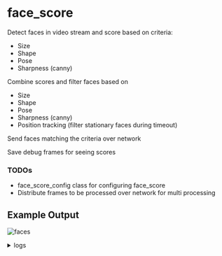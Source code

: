 # face_score

Detect faces in video stream and score based on criteria:

- Size
- Shape
- Pose
- Sharpness (canny)

Combine scores and filter faces based on

- Size
- Shape
- Pose
- Sharpness (canny)
- Position tracking (filter stationary faces during timeout)

Send faces matching the criteria over network

Save debug frames for seeing scores

### TODOs

- face_score_config class for configuring face_score
- Distribute frames to be processed over network for multi processing

## Example Output

![faces](https://user-images.githubusercontent.com/7614296/216850694-077c04ae-a554-4ea0-855b-b9104d793ff6.jpg)

<details>
    <summary>logs</summary>

    -0 13.76 discard face:      {'discard': ['size'], 'final': 46.5, 'shape': 96.0, 'pose': 76.0, 'size': 0.5, 'size_raw': (36, 36), 'canny_raw': 33.65, 'canny': 115.0}
    -1 13.76 discard face:      {'discard': ['size'], 'final': 40.0, 'shape': 92.0, 'pose': 73.0, 'size': 0.5, 'size_raw': (36, 36), 'canny_raw': 13.18, 'canny': 84.0}
    -2 16.27 discard face:      {'discard': ['canny'], 'final': 46.75, 'shape': 75.0, 'pose': 50.0, 'size': 0.85, 'size_raw': (155, 155), 'canny_raw': 3.63, 'canny': 50.0}
    -3 17.52 discard face:      {'discard': ['size'], 'final': 41.5, 'shape': 92.0, 'pose': 60.0, 'size': 0.5, 'size_raw': (75, 75), 'canny_raw': 20.17, 'canny': 110.0}
    -4 18.77 discard face:      {'discard': ['size', 'pose'], 'final': 28.0, 'shape': 93.0, 'pose': 44.0, 'size': 0.5, 'size_raw': (75, 75), 'canny_raw': 8.07, 'canny': 50.0}
    -5 18.77 discard face:      {'discard': ['size'], 'final': 41.5, 'shape': 96.0, 'pose': 65.0, 'size': 0.5, 'size_raw': (62, 62), 'canny_raw': 18.97, 'canny': 100.0}
    -6 22.52 discard face:      {'discard': ['pose'], 'final': 51.0, 'shape': 74.0, 'pose': 41.0, 'size': 1.0, 'size_raw': (223, 223), 'canny_raw': 5.1, 'canny': 50.0}
    -7 23.77 discard face:      {'discard': ['size'], 'final': 38.0, 'shape': 71.0, 'pose': 51.0, 'size': 0.5, 'size_raw': (89, 89), 'canny_raw': 26.82, 'canny': 115.0}
    -8 25.02 discard face:      {'discard': ['pose'], 'final': 36.5, 'shape': 73.0, 'pose': 46.0, 'size': 0.5, 'size_raw': (108, 107), 'canny_raw': 21.25, 'canny': 110.0}
    #0 26.28 good    face:      {'discard': [], 'final': 43.5, 'shape': 75.0, 'pose': 72.0, 'size': 0.5, 'size_raw': (108, 107), 'canny_raw': 28.84, 'canny': 115.0}
    -9 26.28 discard face:      {'discard': ['pose'], 'final': 34.5, 'shape': 95.0, 'pose': 45.0, 'size': 0.5, 'size_raw': (107, 108), 'canny_raw': 12.82, 'canny': 86.0}
    -10 27.53 discard face:     {'discard': ['size', 'tracking'], 'final': 41.0, 'shape': 72.0, 'pose': 62.0, 'size': 0.5, 'size_raw': (89, 89), 'canny_raw': 31.16, 'canny': 115.0}
    #1 27.53 good    face:      {'discard': [], 'final': 41.0, 'shape': 77.0, 'pose': 72.0, 'size': 0.5, 'size_raw': (107, 107), 'canny_raw': 19.07, 'canny': 100.0}
    -11 28.78 discard face:     {'discard': ['size', 'tracking'], 'final': 37.5, 'shape': 72.0, 'pose': 52.0, 'size': 0.5, 'size_raw': (89, 89), 'canny_raw': 22.86, 'canny': 110.0}
    -12 28.78 discard face:     {'discard': ['size'], 'final': 42.0, 'shape': 77.0, 'pose': 69.0, 'size': 0.5, 'size_raw': (74, 74), 'canny_raw': 20.49, 'canny': 110.0}
    -13 30.03 discard face:     {'discard': ['size'], 'final': 41.0, 'shape': 97.0, 'pose': 52.0, 'size': 0.5, 'size_raw': (43, 43), 'canny_raw': 35.86, 'canny': 115.0}
    -14 31.28 discard face:     {'discard': ['size'], 'final': 48.0, 'shape': 96.0, 'pose': 82.0, 'size': 0.5, 'size_raw': (74, 75), 'canny_raw': 34.05, 'canny': 115.0}
    -15 31.28 discard face:     {'discard': ['size'], 'final': 40.5, 'shape': 77.0, 'pose': 59.0, 'size': 0.5, 'size_raw': (52, 52), 'canny_raw': 35.36, 'canny': 115.0}
    -16 32.53 discard face:     {'discard': ['size'], 'final': 46.5, 'shape': 94.0, 'pose': 76.0, 'size': 0.5, 'size_raw': (89, 90), 'canny_raw': 27.38, 'canny': 115.0}
    -17 33.78 discard face:     {'discard': ['size'], 'final': 42.0, 'shape': 73.0, 'pose': 67.0, 'size': 0.5, 'size_raw': (62, 63), 'canny_raw': 38.0, 'canny': 115.0}
    -18 33.78 discard face:     {'discard': ['size'], 'final': 48.0, 'shape': 95.0, 'pose': 82.0, 'size': 0.5, 'size_raw': (89, 90), 'canny_raw': 38.55, 'canny': 115.0}
    -19 36.29 discard face:     {'discard': ['pose'], 'final': 35.5, 'shape': 73.0, 'pose': 46.0, 'size': 0.5, 'size_raw': (107, 107), 'canny_raw': 16.73, 'canny': 106.0}
    -20 38.79 discard face:     {'discard': ['shape'], 'final': 80.08, 'shape': 60.0, 'pose': 68.0, 'size': 1.04, 'size_raw': (186, 186), 'canny_raw': 16.66, 'canny': 106.0}
    -21 42.54 discard face:     {'discard': ['shape', 'pose'], 'final': 52.0, 'shape': 69.0, 'pose': 46.0, 'size': 1.0, 'size_raw': (223, 223), 'canny_raw': 7.83, 'canny': 50.0}
    #2 43.79 good    face:      {'discard': [], 'final': 79.12, 'shape': 95.0, 'pose': 84.0, 'size': 0.86, 'size_raw': (154, 155), 'canny_raw': 18.15, 'canny': 102.0}
    -22 45.05 discard face:     {'discard': ['tracking'], 'final': 70.52, 'shape': 96.0, 'pose': 63.0, 'size': 0.86, 'size_raw': (154, 155), 'canny_raw': 19.42, 'canny': 99.0}
    #3 46.30 good    face:      {'discard': [], 'final': 83.2, 'shape': 77.0, 'pose': 59.0, 'size': 1.04, 'size_raw': (186, 185), 'canny_raw': 20.35, 'canny': 110.0}
    -23 47.55 discard face:     {'discard': ['tracking'], 'final': 68.85, 'shape': 77.0, 'pose': 62.0, 'size': 0.85, 'size_raw': (155, 155), 'canny_raw': 20.89, 'canny': 110.0}
    -24 48.80 discard face:     {'discard': ['tracking', 'pose'], 'final': 70.72, 'shape': 96.0, 'pose': 47.0, 'size': 1.04, 'size_raw': (186, 186), 'canny_raw': 13.98, 'canny': 80.0}
    -25 48.80 discard face:     {'discard': ['size'], 'final': 46.5, 'shape': 95.0, 'pose': 76.0, 'size': 0.5, 'size_raw': (43, 43), 'canny_raw': 52.13, 'canny': 115.0}
    -26 50.05 discard face:     {'discard': ['tracking', 'pose'], 'final': 78.0, 'shape': 94.0, 'pose': 47.0, 'size': 1.04, 'size_raw': (186, 186), 'canny_raw': 17.56, 'canny': 104.0}
    -27 51.30 discard face:     {'discard': ['pose'], 'final': 72.96, 'shape': 95.0, 'pose': 49.0, 'size': 0.96, 'size_raw': (129, 129), 'canny_raw': 17.76, 'canny': 103.0}
    #4 52.55 good    face:      {'discard': [], 'final': 68.0, 'shape': 92.0, 'pose': 54.0, 'size': 0.85, 'size_raw': (155, 155), 'canny_raw': 15.43, 'canny': 109.0}
    -28 53.80 discard face:     {'discard': ['tracking', 'pose'], 'final': 60.32, 'shape': 93.0, 'pose': 48.0, 'size': 1.04, 'size_raw': (186, 186), 'canny_raw': 7.74, 'canny': 50.0}
    -29 55.05 discard face:     {'discard': ['pose'], 'final': 54.08, 'shape': 72.0, 'pose': 44.0, 'size': 1.04, 'size_raw': (186, 185), 'canny_raw': 8.77, 'canny': 50.0}
    -30 56.31 discard face:     {'discard': ['tracking', 'pose'], 'final': 54.08, 'shape': 73.0, 'pose': 45.0, 'size': 1.04, 'size_raw': (186, 186), 'canny_raw': 7.78, 'canny': 50.0}
    #5 57.56 good    face:      {'discard': [], 'final': 62.400000000000006, 'shape': 95.0, 'pose': 52.0, 'size': 1.04, 'size_raw': (186, 186), 'canny_raw': 9.8, 'canny': 50.0}
    -31 58.81 discard face:     {'discard': ['tracking'], 'final': 63.440000000000005, 'shape': 96.0, 'pose': 53.0, 'size': 1.04, 'size_raw': (186, 185), 'canny_raw': 9.12, 'canny': 50.0}
    -32 61.31 discard face:     {'discard': ['tracking', 'pose'], 'final': 59.0, 'shape': 96.0, 'pose': 49.0, 'size': 1.0, 'size_raw': (223, 223), 'canny_raw': 7.6, 'canny': 50.0}
    -33 72.57 discard face:     {'discard': ['pose'], 'final': 54.0, 'shape': 70.0, 'pose': 49.0, 'size': 1.0, 'size_raw': (223, 223), 'canny_raw': 7.72, 'canny': 50.0}
    #6 78.83 good    face:      {'discard': [], 'final': 64.31, 'shape': 93.0, 'pose': 51.0, 'size': 1.09, 'size_raw': (267, 268), 'canny_raw': 6.26, 'canny': 50.0}
    #7 82.58 good    face:      {'discard': [], 'final': 68.67, 'shape': 94.0, 'pose': 57.99999999999999, 'size': 1.09, 'size_raw': (267, 267), 'canny_raw': 8.15, 'canny': 50.0}
    -34 83.83 discard face:     {'discard': ['tracking'], 'final': 60.0, 'shape': 74.0, 'pose': 61.0, 'size': 1.0, 'size_raw': (223, 223), 'canny_raw': 8.17, 'canny': 50.0}
    -35 85.08 discard face:     {'discard': ['tracking'], 'final': 64.0, 'shape': 94.0, 'pose': 61.0, 'size': 1.0, 'size_raw': (223, 223), 'canny_raw': 9.05, 'canny': 50.0}
    -36 90.09 discard face:     {'discard': ['shape'], 'final': 79.04, 'shape': 69.0, 'pose': 73.0, 'size': 1.04, 'size_raw': (186, 186), 'canny_raw': 12.29, 'canny': 89.0}
    #8 91.34 good    face:      {'discard': [], 'final': 75.0, 'shape': 71.0, 'pose': 68.0, 'size': 1.0, 'size_raw': (223, 223), 'canny_raw': 12.76, 'canny': 86.0}
    -37 92.59 discard face:     {'discard': ['shape'], 'final': 79.04, 'shape': 68.0, 'pose': 67.0, 'size': 1.04, 'size_raw': (186, 186), 'canny_raw': 11.38, 'canny': 93.0}
    -38 93.84 discard face:     {'discard': ['tracking'], 'final': 72.0, 'shape': 71.0, 'pose': 62.0, 'size': 1.0, 'size_raw': (223, 223), 'canny_raw': 12.35, 'canny': 88.0}
    -39 95.09 discard face:     {'discard': ['tracking', 'shape'], 'final': 75.92, 'shape': 68.0, 'pose': 72.0, 'size': 1.04, 'size_raw': (186, 186), 'canny_raw': 13.83, 'canny': 81.0}
    -40 116.37 discard face:    {'discard': ['size'], 'final': 45.0, 'shape': 95.0, 'pose': 71.0, 'size': 0.5, 'size_raw': (74, 75), 'canny_raw': 32.76, 'canny': 115.0}
    #9 131.38 good    face:     {'discard': [], 'final': 65.0, 'shape': 71.0, 'pose': 76.0, 'size': 1.0, 'size_raw': (223, 223), 'canny_raw': 6.39, 'canny': 50.0}
    #10 132.63 good    face:    {'discard': [], 'final': 79.57000000000001, 'shape': 97.0, 'pose': 79.0, 'size': 1.09, 'size_raw': (268, 268), 'canny_raw': 9.94, 'canny': 50.0}
    #11 133.88 good    face:    {'discard': [], 'final': 82.84, 'shape': 73.0, 'pose': 64.0, 'size': 1.09, 'size_raw': (267, 268), 'canny_raw': 11.14, 'canny': 94.0}
    -41 135.13 discard face:    {'discard': ['tracking'], 'final': 75.21000000000001, 'shape': 77.0, 'pose': 81.0, 'size': 1.09, 'size_raw': (267, 268), 'canny_raw': 9.87, 'canny': 50.0}
    -42 136.39 discard face:    {'discard': ['canny', 'pose'], 'final': 54.0, 'shape': 74.0, 'pose': 40.0, 'size': 1.08, 'size_raw': (321, 321), 'canny_raw': 2.93, 'canny': 50.0}
    -43 137.64 discard face:    {'discard': ['canny', 'pose'], 'final': 54.50000000000001, 'shape': 72.0, 'pose': 40.0, 'size': 1.09, 'size_raw': (268, 267), 'canny_raw': 4.74, 'canny': 50.0}
    #12 138.89 good    face:    {'discard': [], 'final': 64.31, 'shape': 74.0, 'pose': 57.99999999999999, 'size': 1.09, 'size_raw': (267, 267), 'canny_raw': 8.66, 'canny': 50.0}
    -44 140.14 discard face:    {'discard': ['tracking'], 'final': 75.21000000000001, 'shape': 78.0, 'pose': 78.0, 'size': 1.09, 'size_raw': (268, 268), 'canny_raw': 8.61, 'canny': 50.0}
    -45 141.39 discard face:    {'discard': ['canny', 'pose'], 'final': 58.24, 'shape': 93.0, 'pose': 44.0, 'size': 1.04, 'size_raw': (185, 186), 'canny_raw': 2.02, 'canny': 50.0}
    -46 142.64 discard face:    {'discard': ['pose'], 'final': 36.98, 'shape': 70.0, 'pose': 26.0, 'size': 0.86, 'size_raw': (155, 154), 'canny_raw': 8.15, 'canny': 50.0}

</details>
